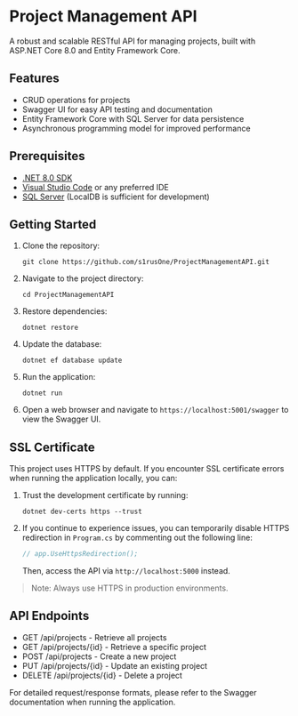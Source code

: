 # Project Management API

A robust and scalable RESTful API for managing projects, built with ASP.NET Core 8.0 and Entity Framework Core.

## Features

- CRUD operations for projects
- Swagger UI for easy API testing and documentation
- Entity Framework Core with SQL Server for data persistence
- Asynchronous programming model for improved performance

## Prerequisites

- [.NET 8.0 SDK](https://dotnet.microsoft.com/download/dotnet/8.0)
- [Visual Studio Code](https://code.visualstudio.com/) or any preferred IDE
- [SQL Server](https://www.microsoft.com/en-us/sql-server/sql-server-downloads) (LocalDB is sufficient for development)

## Getting Started

1. Clone the repository:

   ```
   git clone https://github.com/s1rusOne/ProjectManagementAPI.git
   ```

2. Navigate to the project directory:

   ```
   cd ProjectManagementAPI
   ```

3. Restore dependencies:

   ```
   dotnet restore
   ```

4. Update the database:

   ```
   dotnet ef database update
   ```

5. Run the application:

   ```
   dotnet run
   ```

6. Open a web browser and navigate to `https://localhost:5001/swagger` to view the Swagger UI.

## SSL Certificate

This project uses HTTPS by default. If you encounter SSL certificate errors when running the application locally, you can:

1. Trust the development certificate by running:

   ```
   dotnet dev-certs https --trust
   ```

2. If you continue to experience issues, you can temporarily disable HTTPS redirection in `Program.cs` by commenting out the following line:

   ```csharp
   // app.UseHttpsRedirection();
   ```

   Then, access the API via `http://localhost:5000` instead.

> Note: Always use HTTPS in production environments.

## API Endpoints

- GET /api/projects - Retrieve all projects
- GET /api/projects/{id} - Retrieve a specific project
- POST /api/projects - Create a new project
- PUT /api/projects/{id} - Update an existing project
- DELETE /api/projects/{id} - Delete a project

For detailed request/response formats, please refer to the Swagger documentation when running the application.
